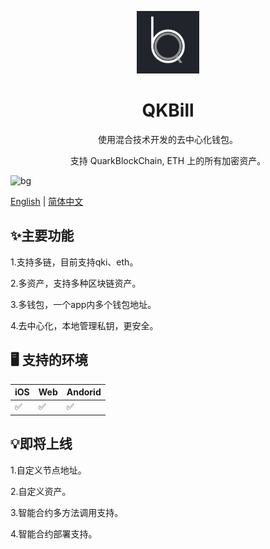 <p align="center">
  <a href="https://github.com/chain-chat-org/QkBill/releases">
    <img width="100" src="./unpackage/res/icons/144x144.png">
  </a>
</p>
<h1 align="center">QKBill</h1>

<div align="center">

使用混合技术开发的去中心化钱包。

支持 QuarkBlockChain, ETH 上的所有加密资产。
</div>

![bg](./images/bg.png)

[English](./README.md) | [简体中文](./README-zh_CN.md)



## ✨主要功能

1.支持多链，目前支持qki、eth。

2.多资产，支持多种区块链资产。

3.多钱包，一个app内多个钱包地址。

4.去中心化，本地管理私钥，更安全。

## 🖥 支持的环境
| iOS | Web | Andorid |
| --- | --- | ------- |
| ✅   | ✅   | ✅       |

## 💡即将上线

1.自定义节点地址。

2.自定义资产。

3.智能合约多方法调用支持。

4.智能合约部署支持。